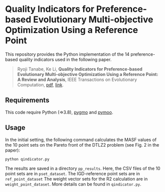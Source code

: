 # Quality Indicators for Preference-based Evolutionary Multi-objective Optimization Using a Reference Point

This repository provides the Python implementation of the 14 preference-based quality indicators used in the following paper.

> Ryoji Tanabe, Ke Li, **Quality Indicators for Preference-based Evolutionary Multi-objective Optimization Using a Reference Point: A Review and Analysis**, IEEE Transactions on Evolutionary Computation, [pdf](https://arxiv.org/abs/2301.12148), [link](https://ieeexplore.ieee.org/document/10268021).

## Requirements

This code require Python (=>3.8), [pygmo](https://esa.github.io/pygmo2/index.html) and [pymoo](https://pymoo.org/).

## Usage

In the initial setting, the following command calculates the MASF values of the 10 point sets on the Pareto front of the DTLZ2 problem (see Fig. 2 in the paper):

```
python qindicator.py
```

The results are saved in a directory ``pp_results``. Here, the CSV files of the 10 point sets are in ``pset_dataset``.  The IGD-reference point sets are in ``ref_point_dataset`` The weight vector sets for the R2 calculation are in ``weight_point_dataset``. More details can be found in ``qindicator.py``.
